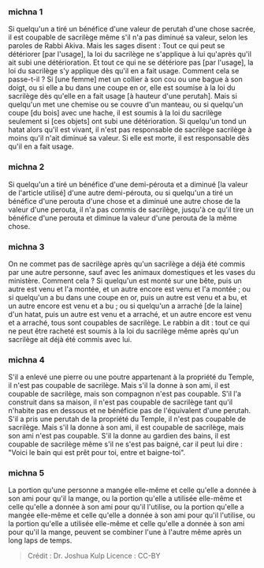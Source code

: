 
### michna 1
Si quelqu'un a tiré un bénéfice d'une valeur de perutah d'une chose sacrée, il est coupable de sacrilège même s'il n'a pas diminué sa valeur, selon les paroles de Rabbi Akiva. Mais les sages disent : Tout ce qui peut se détériorer [par l'usage], la loi du sacrilège ne s'applique à lui qu'après qu'il ait subi une détérioration. Et tout ce qui ne se détériore pas [par l'usage], la loi du sacrilège s'y applique dès qu'il en a fait usage. Comment cela se passe-t-il ? Si [une femme] met un collier à son cou ou une bague à son doigt, ou si elle a bu dans une coupe en or, elle est soumise à la loi du sacrilège dès qu'elle en a fait usage [à hauteur d'une perutah]. Mais si quelqu'un met une chemise ou se couvre d'un manteau, ou si quelqu'un coupe [du bois] avec une hache, il est soumis à la loi du sacrilège seulement si [ces objets] ont subi une détérioration. Si quelqu'un tond un hatat alors qu'il est vivant, il n'est pas responsable de sacrilège sacrilège à moins qu'il n'ait diminué sa valeur. Si elle est morte, il est responsable dès qu'il en a fait usage.

### michna 2
Si quelqu'un a tiré un bénéfice d'une demi-pérouta et a diminué [la valeur de l'article utilisé] d'une autre demi-pérouta, ou si quelqu'un a tiré un bénéfice d'une perouta d'une chose et a diminué une autre chose de la valeur d'une perouta, il n'a pas commis de sacrilège, jusqu'à ce qu'il tire un bénéfice d'une perouta et diminue la valeur d'une perouta de la même chose.

### michna 3
On ne commet pas de sacrilège après qu'un sacrilège a déjà été commis par une autre personne, sauf avec les animaux domestiques et les vases du ministère. Comment cela ? Si quelqu'un est monté sur une bête, puis un autre est venu et l'a montée, et un autre encore est venu et l'a montée ; ou si quelqu'un a bu dans une coupe en or, puis un autre est venu et a bu, et un autre encore est venu et a bu ; ou si quelqu'un a arraché [de la laine] d'un hatat, puis un autre est venu et a arraché, et un autre encore est venu et a arraché, tous sont coupables de sacrilège. Le rabbin a dit : tout ce qui ne peut être racheté est soumis à la loi du sacrilège même après qu'un sacrilège ait déjà été commis avec lui.

### michna 4
S'il a enlevé une pierre ou une poutre appartenant à la propriété du Temple, il n'est pas coupable de sacrilège. Mais s'il la donne à son ami, il est coupable de sacrilège, mais son compagnon n'est pas coupable. S'il l'a construit dans sa maison, il n'est pas coupable de sacrilège tant qu'il n'habite pas en dessous et ne bénéficie pas de l'équivalent d'une perutah. S'il a pris une perutah de la propriété du Temple, il n'est pas coupable de sacrilège. Mais s'il la donne à son ami, il est coupable de sacrilège, mais son ami n'est pas coupable. S'il la donne au gardien des bains, il est coupable de sacrilège même s'il ne s'est pas baigné, car il peut lui dire : "Voici le bain qui est prêt pour toi, entre et baigne-toi".

### michna 5
La portion qu'une personne a mangée elle-même et celle qu'elle a donnée à son ami pour qu'il la mange, ou la portion qu'elle a utilisée elle-même et celle qu'elle a donnée à son ami pour qu'il l'utilise, ou la portion qu'elle a mangée elle-même et celle qu'elle a donnée à son ami pour qu'il l'utilise, ou la portion qu'elle a utilisée elle-même et celle qu'elle a donnée à son ami pour qu'il la mange, peuvent se combiner l'une à l'autre même après un long laps de temps.

>Crédit : Dr. Joshua Kulp
>Licence : CC-BY